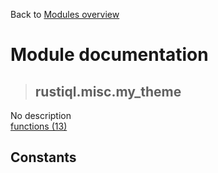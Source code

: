 Back to [Modules overview](https://github.com/pyrustic/rustiql/blob/master/docs/modules/README.md)
  
# Module documentation
>## rustiql.misc.my\_theme
No description
<br>
[functions (13)](https://github.com/pyrustic/rustiql/blob/master/docs/modules/content/rustiql.misc.my_theme/functions.md)


## Constants
```python

```

